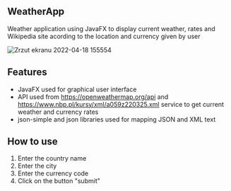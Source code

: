 ## WeatherApp
Weather application using JavaFX to display current weather, rates and Wikipedia site acording to the location and currency given by user


![Zrzut ekranu 2022-04-18 155554](https://user-images.githubusercontent.com/99674392/163818614-3f10f344-6dc5-481b-9105-51d22c58cced.png)

## Features
  - JavaFX used for graphical user interface
  - API used from https://openweathermap.org/api and  https://www.nbp.pl/kursy/xml/a059z220325.xml service to get current weather and currency rates
  - json-simple and json libraries used for mapping JSON and XML text
    


## How to use
1. Enter the country name
2. Enter the city
3. Enter the currency code
4. Click on the button "submit"
